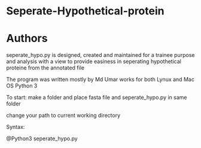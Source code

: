 # Seperate-Hypothetical-protein
Authors
===============================================================================
seperate_hypo.py is designed, created and maintained for a trainee purpose and analysis with a view to provide easiness in seperating hypothetical proteine from the annotated file

The program was written mostly by Md Umar works for both Lynux and Mac OS Python 3

To start:
make a folder and place fasta file and seperate_hypo.py in same folder

change your path to current working directory

Syntax:

@Python3 seperate_hypo.py
